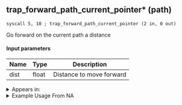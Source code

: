 ## trap_forward_path_current_pointer* (path)

`syscall 5, 10 ; trap_forward_path_current_pointer (2 in, 0 out)`

Go forward on the current path a distance

#### Input parameters
| Name | Type | Description
|------|------|------------
| dist   | float   | Distance to move forward




<details>
	<summary>Appears in:</summary>

</details>

<details>
	<summary>Example Usage From NA</summary>
```

```
</details>

